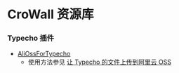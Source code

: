 # CroWall 资源库


### Typecho 插件

- [AliOssForTypecho](https://github.com/crowall/resources/issues/1) 
    - 使用方法参见 [让 Typecho 的文件上传到阿里云 OSS](https://crowall.com/archives/typecho-upload-files-to-aliyun-oss.html)
